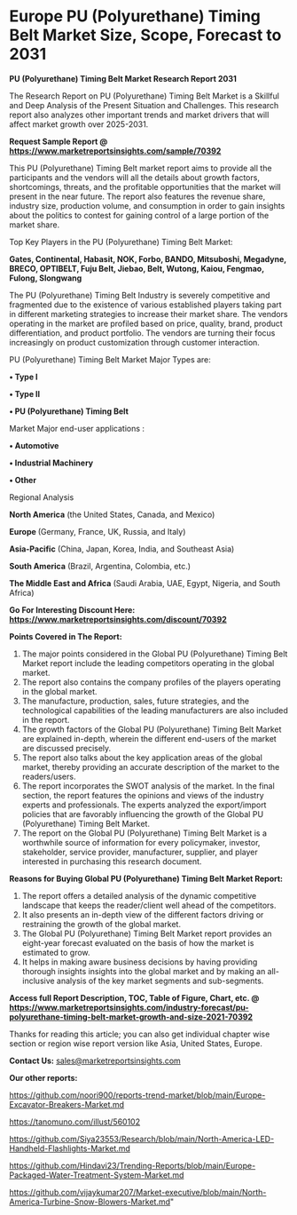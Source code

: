 # Europe PU (Polyurethane) Timing Belt Market Size, Scope, Forecast to 2031

<strong>PU (Polyurethane) Timing Belt Market Research Report 2031</strong>

The Research Report on PU (Polyurethane) Timing Belt Market is a Skillful and Deep Analysis of the Present Situation and Challenges. This research report also analyzes other important trends and market drivers that will affect market growth over 2025-2031.

<strong>Request Sample Report @ <a href=https://www.marketreportsinsights.com/sample/70392>https://www.marketreportsinsights.com/sample/70392</a></strong>

This PU (Polyurethane) Timing Belt market report aims to provide all the participants and the vendors will all the details about growth factors, shortcomings, threats, and the profitable opportunities that the market will present in the near future. The report also features the revenue share, industry size, production volume, and consumption in order to gain insights about the politics to contest for gaining control of a large portion of the market share.

Top Key Players in the PU (Polyurethane) Timing Belt Market:

<strong>Gates, Continental, Habasit, NOK, Forbo, BANDO, Mitsuboshi, Megadyne, BRECO, OPTIBELT, Fuju Belt, Jiebao, Belt, Wutong, Kaiou, Fengmao, Fulong, Slongwang</strong>

The PU (Polyurethane) Timing Belt Industry is severely competitive and fragmented due to the existence of various established players taking part in different marketing strategies to increase their market share. The vendors operating in the market are profiled based on price, quality, brand, product differentiation, and product portfolio. The vendors are turning their focus increasingly on product customization through customer interaction.

PU (Polyurethane) Timing Belt Market Major Types are:

<strong>• Type I

• Type II

• PU (Polyurethane) Timing Belt</strong>

Market Major end-user applications :

<strong>• Automotive

• Industrial Machinery

• Other</strong>

Regional Analysis

</u><strong><b>North America</b></strong> (the United States, Canada, and Mexico)

<strong><b>Europe </b></strong>(Germany, France, UK, Russia, and Italy)

<strong><b>Asia-Pacific</b></strong> (China, Japan, Korea, India, and Southeast Asia)

<strong><b>South America</b></strong> (Brazil, Argentina, Colombia, etc.)

<strong><b>The Middle East and Africa</b></strong> (Saudi Arabia, UAE, Egypt, Nigeria, and South Africa)

<strong>Go For Interesting Discount Here: <a href=https://www.marketreportsinsights.com/discount/70392>https://www.marketreportsinsights.com/discount/70392</a></strong>

<strong>Points Covered in The Report:</strong>
<ol>
  <li>The major points considered in the Global PU (Polyurethane) Timing Belt Market report include the leading competitors operating in the global market.</li>
  <li>The report also contains the company profiles of the players operating in the global market.</li>
  <li>The manufacture, production, sales, future strategies, and the technological capabilities of the leading manufacturers are also included in the report.</li>
  <li>The growth factors of the Global PU (Polyurethane) Timing Belt Market are explained in-depth, wherein the different end-users of the market are discussed precisely.</li>
  <li>The report also talks about the key application areas of the global market, thereby providing an accurate description of the market to the readers/users.</li>
  <li>The report incorporates the SWOT analysis of the market. In the final section, the report features the opinions and views of the industry experts and professionals. The experts analyzed the export/import policies that are favorably influencing the growth of the Global PU (Polyurethane) Timing Belt Market.</li>
  <li>The report on the Global PU (Polyurethane) Timing Belt Market is a worthwhile source of information for every policymaker, investor, stakeholder, service provider, manufacturer, supplier, and player interested in purchasing this research document.</li>
</ol>
<strong>Reasons for Buying Global PU (Polyurethane) Timing Belt Market Report:</strong>

<ol>
  <li>The report offers a detailed analysis of the dynamic competitive landscape that keeps the reader/client well ahead of the competitors.</li>
  <li>It also presents an in-depth view of the different factors driving or restraining the growth of the global market.</li>
  <li>The Global PU (Polyurethane) Timing Belt Market report provides an eight-year forecast evaluated on the basis of how the market is estimated to grow.</li>
  <li>It helps in making aware business decisions by having providing thorough insights insights into the global market and by making an all-inclusive analysis of the key market segments and sub-segments.</li>
</ol>
<strong>Access full Report Description, TOC, Table of Figure, Chart, etc. @ <a href=https://www.marketreportsinsights.com/industry-forecast/pu-polyurethane-timing-belt-market-growth-and-size-2021-70392>https://www.marketreportsinsights.com/industry-forecast/pu-polyurethane-timing-belt-market-growth-and-size-2021-70392</a></strong>


Thanks for reading this article; you can also get individual chapter wise section or region wise report version like Asia, United States, Europe.

<strong>Contact Us:</strong>
sales@marketreportsinsights.com

<strong>Our other reports:</strong>

<a href=https://github.com/noori900/reports-trend-market/blob/main/Europe-Excavator-Breakers-Market.md>https://github.com/noori900/reports-trend-market/blob/main/Europe-Excavator-Breakers-Market.md</a>

<a href=https://tanomuno.com/illust/560102>https://tanomuno.com/illust/560102</a>

<a href=https://github.com/Siya23553/Research/blob/main/North-America-LED-Handheld-Flashlights-Market.md>https://github.com/Siya23553/Research/blob/main/North-America-LED-Handheld-Flashlights-Market.md</a>

<a href=https://github.com/Hindavi23/Trending-Reports/blob/main/Europe-Packaged-Water-Treatment-System-Market.md>https://github.com/Hindavi23/Trending-Reports/blob/main/Europe-Packaged-Water-Treatment-System-Market.md</a>

<a href=https://github.com/vijaykumar207/Market-executive/blob/main/North-America-Turbine-Snow-Blowers-Market.md>https://github.com/vijaykumar207/Market-executive/blob/main/North-America-Turbine-Snow-Blowers-Market.md</a>"
